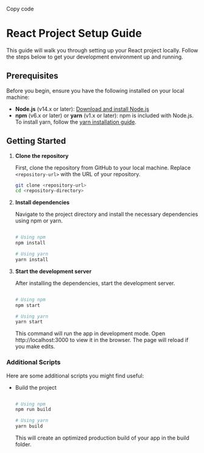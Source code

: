 Copy code
# React Project Setup Guide

This guide will walk you through setting up your React project locally. Follow the steps below to get your development environment up and running.

## Prerequisites

Before you begin, ensure you have the following installed on your local machine:

- **Node.js** (v14.x or later): [Download and install Node.js](https://nodejs.org/)
- **npm** (v6.x or later) or **yarn** (v1.x or later): npm is included with Node.js. To install yarn, follow the [yarn installation guide](https://yarnpkg.com/getting-started/install).

## Getting Started

1. **Clone the repository**

   First, clone the repository from GitHub to your local machine. Replace `<repository-url>` with the URL of your repository.

   ```bash
   git clone <repository-url>
   cd <repository-directory>

2. **Install dependencies**

   Navigate to the project directory and install the necessary dependencies using npm or yarn.

   ```bash

   # Using npm
   npm install

   # Using yarn
   yarn install

3. **Start the development server**

    After installing the dependencies, start the development server.

    ```bash

    # Using npm
    npm start

    # Using yarn
    yarn start

    ```



    This command will run the app in development mode. Open http://localhost:3000 to view it in the browser. The page will reload if you make edits.



### Additional Scripts

Here are some additional scripts you might find useful:

 - Build the project

     ```bash

    # Using npm
    npm run build

    # Using yarn
    yarn build

    ```


    This will create an optimized production build of your app in the build folder.
